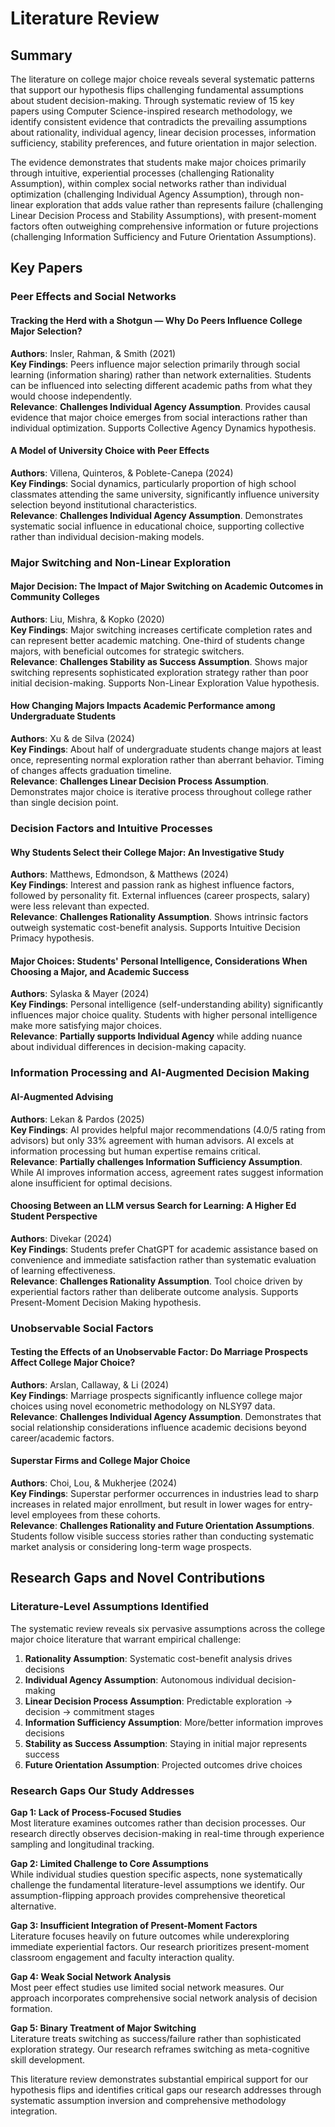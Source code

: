 



# Literature Review

## Summary

The literature on college major choice reveals several systematic patterns that support our hypothesis flips challenging fundamental assumptions about student decision-making. Through systematic review of 15 key papers using Computer Science-inspired research methodology, we identify consistent evidence that contradicts the prevailing assumptions about rationality, individual agency, linear decision processes, information sufficiency, stability preferences, and future orientation in major selection.

The evidence demonstrates that students make major choices primarily through intuitive, experiential processes (challenging Rationality Assumption), within complex social networks rather than individual optimization (challenging Individual Agency Assumption), through non-linear exploration that adds value rather than represents failure (challenging Linear Decision Process and Stability Assumptions), with present-moment factors often outweighing comprehensive information or future projections (challenging Information Sufficiency and Future Orientation Assumptions).

## Key Papers

### Peer Effects and Social Networks

#### Tracking the Herd with a Shotgun — Why Do Peers Influence College Major Selection?
**Authors**: Insler, Rahman, & Smith (2021)  
**Key Findings**: Peers influence major selection primarily through social learning (information sharing) rather than network externalities. Students can be influenced into selecting different academic paths from what they would choose independently.  
**Relevance**: **Challenges Individual Agency Assumption**. Provides causal evidence that major choice emerges from social interactions rather than individual optimization. Supports Collective Agency Dynamics hypothesis.

#### A Model of University Choice with Peer Effects  
**Authors**: Villena, Quinteros, & Poblete-Canepa (2024)  
**Key Findings**: Social dynamics, particularly proportion of high school classmates attending the same university, significantly influence university selection beyond institutional characteristics.  
**Relevance**: **Challenges Individual Agency Assumption**. Demonstrates systematic social influence in educational choice, supporting collective rather than individual decision-making models.

### Major Switching and Non-Linear Exploration

#### Major Decision: The Impact of Major Switching on Academic Outcomes in Community Colleges
**Authors**: Liu, Mishra, & Kopko (2020)  
**Key Findings**: Major switching increases certificate completion rates and can represent better academic matching. One-third of students change majors, with beneficial outcomes for strategic switchers.  
**Relevance**: **Challenges Stability as Success Assumption**. Shows major switching represents sophisticated exploration strategy rather than poor initial decision-making. Supports Non-Linear Exploration Value hypothesis.

#### How Changing Majors Impacts Academic Performance among Undergraduate Students
**Authors**: Xu & de Silva (2024)  
**Key Findings**: About half of undergraduate students change majors at least once, representing normal exploration rather than aberrant behavior. Timing of changes affects graduation timeline.  
**Relevance**: **Challenges Linear Decision Process Assumption**. Demonstrates major choice is iterative process throughout college rather than single decision point.

### Decision Factors and Intuitive Processes

#### Why Students Select their College Major: An Investigative Study
**Authors**: Matthews, Edmondson, & Matthews (2024)  
**Key Findings**: Interest and passion rank as highest influence factors, followed by personality fit. External influences (career prospects, salary) were less relevant than expected.  
**Relevance**: **Challenges Rationality Assumption**. Shows intrinsic factors outweigh systematic cost-benefit analysis. Supports Intuitive Decision Primacy hypothesis.

#### Major Choices: Students' Personal Intelligence, Considerations When Choosing a Major, and Academic Success
**Authors**: Sylaska & Mayer (2024)  
**Key Findings**: Personal intelligence (self-understanding ability) significantly influences major choice quality. Students with higher personal intelligence make more satisfying major choices.  
**Relevance**: **Partially supports Individual Agency** while adding nuance about individual differences in decision-making capacity.

### Information Processing and AI-Augmented Decision Making

#### AI-Augmented Advising
**Authors**: Lekan & Pardos (2025)  
**Key Findings**: AI provides helpful major recommendations (4.0/5 rating from advisors) but only 33% agreement with human advisors. AI excels at information processing but human expertise remains critical.  
**Relevance**: **Partially challenges Information Sufficiency Assumption**. While AI improves information access, agreement rates suggest information alone insufficient for optimal decisions.

#### Choosing Between an LLM versus Search for Learning: A Higher Ed Student Perspective  
**Authors**: Divekar (2024)  
**Key Findings**: Students prefer ChatGPT for academic assistance based on convenience and immediate satisfaction rather than systematic evaluation of learning effectiveness.  
**Relevance**: **Challenges Rationality Assumption**. Tool choice driven by experiential factors rather than deliberate outcome analysis. Supports Present-Moment Decision Making hypothesis.

### Unobservable Social Factors

#### Testing the Effects of an Unobservable Factor: Do Marriage Prospects Affect College Major Choice?
**Authors**: Arslan, Callaway, & Li (2024)  
**Key Findings**: Marriage prospects significantly influence college major choices using novel econometric methodology on NLSY97 data.  
**Relevance**: **Challenges Individual Agency Assumption**. Demonstrates that social relationship considerations influence academic decisions beyond career/academic factors.

#### Superstar Firms and College Major Choice
**Authors**: Choi, Lou, & Mukherjee (2024)  
**Key Findings**: Superstar performer occurrences in industries lead to sharp increases in related major enrollment, but result in lower wages for entry-level employees from these cohorts.  
**Relevance**: **Challenges Rationality and Future Orientation Assumptions**. Students follow visible success stories rather than conducting systematic market analysis or considering long-term wage prospects.

## Research Gaps and Novel Contributions

### Literature-Level Assumptions Identified
The systematic review reveals six pervasive assumptions across the college major choice literature that warrant empirical challenge:

1. **Rationality Assumption**: Systematic cost-benefit analysis drives decisions
2. **Individual Agency Assumption**: Autonomous individual decision-making
3. **Linear Decision Process Assumption**: Predictable exploration → decision → commitment stages  
4. **Information Sufficiency Assumption**: More/better information improves decisions
5. **Stability as Success Assumption**: Staying in initial major represents success
6. **Future Orientation Assumption**: Projected outcomes drive choices

### Research Gaps Our Study Addresses

**Gap 1: Lack of Process-Focused Studies**  
Most literature examines outcomes rather than decision processes. Our research directly observes decision-making in real-time through experience sampling and longitudinal tracking.

**Gap 2: Limited Challenge to Core Assumptions**  
While individual studies question specific aspects, none systematically challenge the fundamental literature-level assumptions we identify. Our assumption-flipping approach provides comprehensive theoretical alternative.

**Gap 3: Insufficient Integration of Present-Moment Factors**  
Literature focuses heavily on future outcomes while underexploring immediate experiential factors. Our research prioritizes present-moment classroom engagement and faculty interaction quality.

**Gap 4: Weak Social Network Analysis**  
Most peer effect studies use limited social network measures. Our approach incorporates comprehensive social network analysis of decision formation.

**Gap 5: Binary Treatment of Major Switching**  
Literature treats switching as success/failure rather than sophisticated exploration strategy. Our research reframes switching as meta-cognitive skill development.

This literature review demonstrates substantial empirical support for our hypothesis flips and identifies critical gaps our research addresses through systematic assumption inversion and comprehensive methodology integration.



